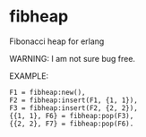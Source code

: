 # fibheap
Fibonacci heap for erlang

WARNING: I am not sure bug free.

EXAMPLE:
    
    F1 = fibheap:new(),
    F2 = fibheap:insert(F1, {1, 1}),
    F3 = fibheap:insert(F2, {2, 2}),
    {{1, 1}, F6} = fibheap:pop(F3),
    {{2, 2}, F7} = fibheap:pop(F6).
